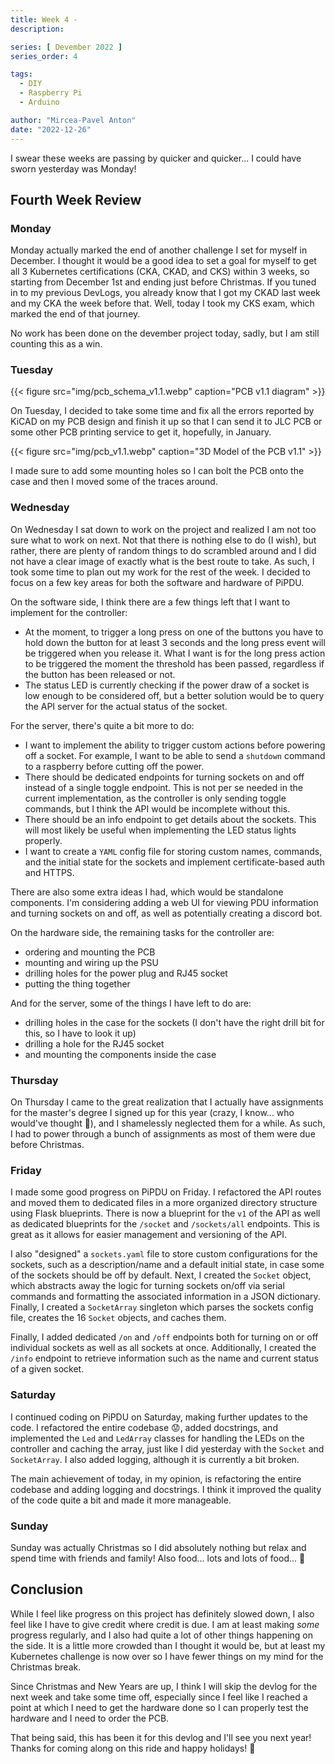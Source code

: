 ```yaml
---
title: Week 4 - 
description: 

series: [ Devember 2022 ]
series_order: 4

tags:
  - DIY
  - Raspberry Pi
  - Arduino

author: "Mircea-Pavel Anton"
date: "2022-12-26"
---
```



I swear these weeks are passing by quicker and quicker... I could have sworn yesterday was Monday!

## Fourth Week Review

### Monday

Monday actually marked the end of another challenge I set for myself in December. I thought it would be a good idea to set a goal for myself to get all 3 Kubernetes certifications (CKA, CKAD, and CKS) within 3 weeks, so starting from December 1st and ending just before Christmas. If you tuned in to my previous DevLogs, you already know that I got my CKAD last week and my CKA the week before that. Well, today I took my CKS exam, which marked the end of that journey.

No work has been done on the devember project today, sadly, but I am still counting this as a win.

### Tuesday

{{< figure src="img/pcb_schema_v1.1.webp" caption="PCB v1.1 diagram" >}}

On Tuesday, I decided to take some time and fix all the errors reported by KiCAD on my PCB design and finish it up so that I can send it to JLC PCB or some other PCB printing service to get it, hopefully, in January.

{{< figure src="img/pcb_v1.1.webp" caption="3D Model of the PCB v1.1" >}}

I made sure to add some mounting holes so I can bolt the PCB onto the case and then I moved some of the traces around.

### Wednesday

On Wednesday I sat down to work on the project and realized I am not too sure what to work on next. Not that there is nothing else to do (I wish), but rather, there are plenty of random things to do scrambled around and I did not have a clear image of exactly what is the best route to take. As such, I took some time to plan out my work for the rest of the week. I decided to focus on a few key areas for both the software and hardware of PiPDU.

On the software side, I think there are a few things left that I want to implement for the controller:

- At the moment, to trigger a long press on one of the buttons you have to hold down the button for at least 3 seconds and the long press event will be triggered when you release it. What I want is for the long press action to be triggered the moment the threshold has been passed, regardless if the button has been released or not.
- The status LED is currently checking if the power draw of a socket is low enough to be considered off, but a better solution would be to query the API server for the actual status of the socket.

For the server, there's quite a bit more to do:

- I want to implement the ability to trigger custom actions before powering off a socket. For example, I want to be able to send a `shutdown` command to a raspberry before cutting off the power.
- There should be dedicated endpoints for turning sockets on and off instead of a single toggle endpoint. This is not per se needed in the current implementation, as the controller is only sending toggle commands, but I think the API would be incomplete without this.
- There should be an info endpoint to get details about the sockets. This will most likely be useful when implementing the LED status lights properly.
- I want to create a `YAML` config file for storing custom names, commands, and the initial state for the sockets and implement certificate-based auth and HTTPS.

There are also some extra ideas I had, which would be standalone components. I'm considering adding a web UI for viewing PDU information and turning sockets on and off, as well as potentially creating a discord bot.

On the hardware side, the remaining tasks for the controller are:

- ordering and mounting the PCB
- mounting and wiring up the PSU
- drilling holes for the power plug and RJ45 socket
- putting the thing together

And for the server, some of the things I have left to do are:

- drilling holes in the case for the sockets (I don't have the right drill bit for this, so I have to look it up)
- drilling a hole for the RJ45 socket
- and mounting the components inside the case

### Thursday

On Thursday I came to the great realization that I actually have assignments for the master's degree I signed up for this year (crazy, I know... who would've thought 🤯), and I shamelessly neglected them for a while. As such, I had to power through a bunch of assignments as most of them were due before Christmas.

### Friday

I made some good progress on PiPDU on Friday. I refactored the API routes and moved them to dedicated files in a more organized directory structure using Flask blueprints. There is now a blueprint for the `v1` of the API as well as dedicated blueprints for the `/socket` and `/sockets/all` endpoints. This is great as it allows for easier management and versioning of the API.

I also "designed" a `sockets.yaml` file to store custom configurations for the sockets, such as a description/name and a default initial state, in case some of the sockets should be off by default. Next, I created the `Socket` object, which abstracts away the logic for turning sockets on/off via serial commands and formatting the associated information in a JSON dictionary. Finally, I created a `SocketArray` singleton which parses the sockets config file, creates the 16 `Socket` objects, and caches them.

Finally, I added dedicated `/on` and `/off` endpoints both for turning on or off individual sockets as well as all sockets at once. Additionally, I created the `/info` endpoint to retrieve information such as the name and current status of a given socket.

### Saturday

I continued coding on PiPDU on Saturday, making further updates to the code. I refactored the entire codebase 😟, added docstrings, and implemented the `Led` and `LedArray` classes for handling the LEDs on the controller and caching the array, just like I did yesterday with the `Socket` and `SocketArray`. I also added logging, although it is currently a bit broken.

The main achievement of today, in my opinion, is refactoring the entire codebase and adding logging and docstrings. I think it improved the quality of the code quite a bit and made it more manageable.

### Sunday

Sunday was actually Christmas so I did absolutely nothing but relax and spend time with friends and family! Also food... lots and lots of food... 🤒

## Conclusion

While I feel like progress on this project has definitely slowed down, I also feel like I have to give credit where credit is due. I am at least making *some* progress regularly, and I also had quite a lot of other things happening on the side. It is a little more crowded than I thought it would be, but at least my Kubernetes challenge is now over so I have fewer things on my mind for the Christmas break.

Since Christmas and New Years are up, I think I will skip the devlog for the next week and take some time off, especially since I feel like I reached a point at which I need to get the hardware done so I can properly test the hardware and I need to order the PCB.

That being said, this has been it for this devlog and I'll see you next year! Thanks for coming along on this ride and happy holidays! 👋
